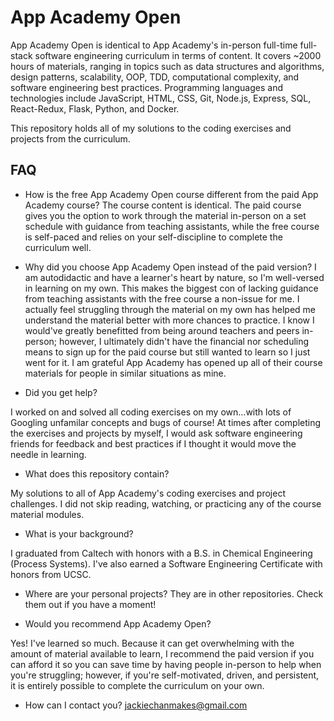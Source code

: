 # App Academy Open

App Academy Open is identical to App Academy's in-person full-time full-stack software engineering curriculum in terms of content. It covers ~2000 hours of materials, ranging in topics such as data structures and algorithms, design patterns, scalability, OOP, TDD, computational complexity, and software engineering best practices. Programming languages and technologies include JavaScript, HTML, CSS, Git, Node.js, Express, SQL, React-Redux, Flask, Python, and Docker. 

This repository holds all of my solutions to the coding exercises and projects from the curriculum.

## FAQ
- How is the free App Academy Open course different from the paid App Academy course? 
The course content is identical. The paid course gives you the option to work through the material in-person on a set schedule with guidance from teaching assistants, while the free course is self-paced and relies on your self-discipline to complete the curriculum well. 

- Why did you choose App Academy Open instead of the paid version? 
I am autodidactic and have a learner's heart by nature, so I'm well-versed in learning on my own. This makes the biggest con of lacking guidance from teaching assistants with the free course a non-issue for me. I actually feel struggling through the material on my own has helped me understand the material better with more chances to practice. I know I would've greatly benefitted from being around teachers and peers in-person; however, I ultimately didn't have the financial nor scheduling means to sign up for the paid course but still wanted to learn so I just went for it. I am grateful App Academy has opened up all of their course materials for people in similar situations as mine.

- Did you get help? 

I worked on and solved all coding exercises on my own...with lots of Googling unfamilar concepts and bugs of course! At times after completing the exercises and projects by myself, I would ask software engineering friends for feedback and best practices if I thought it would move the needle in learning. 

- What does this repository contain? 

My solutions to all of App Academy's coding exercises and project challenges. I did not skip reading, watching, or practicing any of the course material modules. 

- What is your background? 

I graduated from Caltech with honors with a B.S. in Chemical Engineering (Process Systems). I've also earned a Software Engineering Certificate with honors from UCSC.

- Where are your personal projects? 
They are in other repositories. Check them out if you have a moment!

- Would you recommend App Academy Open? 

Yes! I've learned so much. Because it can get overwhelming with the amount of material available to learn, I recommend the paid version if you can afford it so you can save time by having people in-person to help when you're struggling; however, if you're self-motivated, driven, and persistent, it is entirely possible to complete the curriculum on your own.   

- How can I contact you? 
jackiechanmakes@gmail.com
